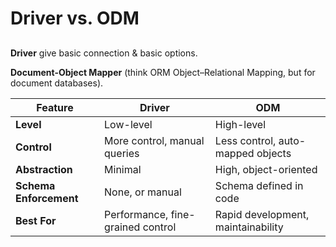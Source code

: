 # Driver vs. ODM

##

**Driver** give basic connection & basic options.

**Document-Object Mapper** (think ORM Object–Relational Mapping, but for document databases).

| Feature                | **Driver**                        | **ODM**                            |
| ---------------------- | --------------------------------- | ---------------------------------- |
| **Level**              | Low-level                         | High-level                         |
| **Control**            | More control, manual queries      | Less control, auto-mapped objects  |
| **Abstraction**        | Minimal                           | High, object-oriented              |
| **Schema Enforcement** | None, or manual                   | Schema defined in code             |
| **Best For**           | Performance, fine-grained control | Rapid development, maintainability |